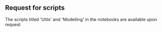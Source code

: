## Request for scripts

The scripts titled 'Utils' and 'Modelling' in the notebooks are available upon request
